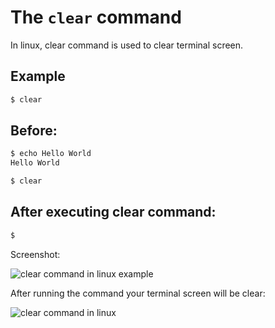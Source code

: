 # The `clear` command

In linux, clear command is used to clear terminal screen.

## Example

```bash
$ clear

```

  
## Before:

```bash
$ echo Hello World
Hello World

$ clear
```
## After executing clear command:
```bash
$
``` 

Screenshot:

![clear command in linux example](https://user-images.githubusercontent.com/21223421/135708520-5fb54205-39ce-4e9c-b376-7569d0c4420d.png)

After running the command your terminal screen will be clear:

![clear command in linux](https://user-images.githubusercontent.com/21223421/135708538-f01de268-3cf6-4f3a-a32b-a14fb67575f1.png)